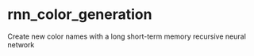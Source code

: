 # rnn_color_generation
Create new color names with a long short-term memory recursive neural network
